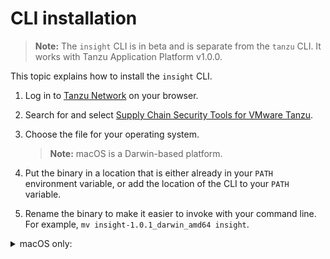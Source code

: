 # CLI installation

>**Note:** The `insight` CLI is in beta and is separate from the `tanzu` CLI.
>It works with Tanzu Application Platform v1.0.0.

This topic explains how to install the `insight` CLI.

1. Log in to [Tanzu Network](https://network.tanzu.vmware.com/) on your browser.
1. Search for and select [Supply Chain Security Tools for VMware Tanzu](https://network.tanzu.vmware.com/products/supply-chain-security-tools).
1. Choose the file for your operating system.
    
    >**Note:** macOS is a Darwin-based platform.
    
1. Put the binary in a location that is either already in your `PATH` environment variable,
or add the location of the CLI to your `PATH` variable.
1. Rename the binary to make it easier to invoke with your command line.
For example, `mv insight-1.0.1_darwin_amd64 insight`.

<details><summary>macOS only:</summary>
<br/>

macOS does not recognize that the insight binary is safe to run because Apple has not signed it. To allow your computer to run the binary, perform the following steps:

1. In the command line, run:

    ```
    insight version
    ```
    A pop-up appears to notify you that the program is not trusted.

1. Open **System Preferences** > **Security & Privacy** > **General**.
1. Under **Allow apps identified from**, ensure the **App store and identified developers** radio button is selected.
1. Re-run the insight binary until an **Allow** button appears under the **Allow apps identified from** section, and then click **Allow**.
</details>
<br>
<br>
